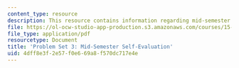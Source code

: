 ```yaml
---
content_type: resource
description: This resource contains information regarding mid-semester self-evaluation.
file: https://ol-ocw-studio-app-production.s3.amazonaws.com/courses/15-279-management-communication-for-undergraduates-fall-2012/4dff8e3f2e57f0e669a8f570dc717e4e_MIT15_279F12_pset3.pdf
file_type: application/pdf
resourcetype: Document
title: 'Problem Set 3: Mid-Semester Self-Evaluation'
uid: 4dff8e3f-2e57-f0e6-69a8-f570dc717e4e
---
```

